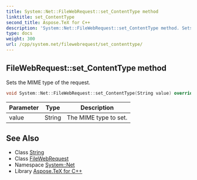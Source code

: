 ```yaml
---
title: System::Net::FileWebRequest::set_ContentType method
linktitle: set_ContentType
second_title: Aspose.TeX for C++
description: 'System::Net::FileWebRequest::set_ContentType method. Sets the MIME type of the request in C++.'
type: docs
weight: 300
url: /cpp/system.net/filewebrequest/set_contenttype/
---
```

## FileWebRequest::set_ContentType method


Sets the MIME type of the request.

```cpp
void System::Net::FileWebRequest::set_ContentType(String value) override
```


| Parameter | Type | Description |
| --- | --- | --- |
| value | String | The MIME type to set. |

## See Also

* Class [String](../../../system/string/)
* Class [FileWebRequest](../)
* Namespace [System::Net](../../)
* Library [Aspose.TeX for C++](../../../)
